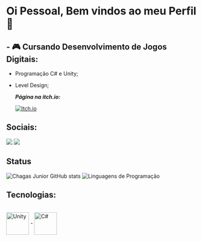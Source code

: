 # Oi Pessoal, Bem vindos ao meu Perfil 👀
##
##   - 🎮 Cursando Desenvolvimento de Jogos Digitais:
  - Programação C# e Unity;
  - Level Design;
  
      ***Página na itch.io:***

     [![Itch.io](https://img.shields.io/badge/Itch.io-FA5C5C?style=for-the-badge&logo=itchdotio&logoColor=white)](https://ingro.itch.io)



## Sociais: 
<div> 
  <a href="https://www.instagram.com/igucesaa/" target="_blank"><img src="https://img.shields.io/badge/-Instagram-%23E4405F?style=for-the-badge&logo=instagram&logoColor=white" target="_blank"></a>
  <a href = "mailto:igorbulhoes4791@gmail.com"><img src="https://img.shields.io/badge/-Gmail-%23333?style=for-the-badge&logo=gmail&logoColor=white" target="_blank"></a>
  
</div>

## Status
![Chagas Junior GitHub stats](https://github-readme-stats.vercel.app/api?username=Igucesa&show_icons=true&theme=Gradient)
![Linguagens de Programação](https://github-readme-stats.vercel.app/api/top-langs/?username=Igucesa&layout=compact&hide_title=true&theme=radical)

## Tecnologias:
<div style="display: inline_block"><br/>
   <img align="center" alt="Unity" heigth = 60 width = 60 src=  "https://cdn.jsdelivr.net/gh/devicons/devicon/icons/unity/unity-original.svg" />
-
  <img align="center" alt="C#" heigth = 60 width = 60 src= "https://cdn.jsdelivr.net/gh/devicons/devicon/icons/csharp/csharp-original.svg" />         
</div>
                                     
                                                                                                                                                             
